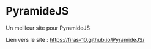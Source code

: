# PyramideJS
Un meilleur site pour PyramideJS

Lien vers le site : https://firas-10.github.io/PyramideJS/
